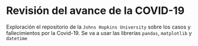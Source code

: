 # Revisión del avance de la COVID-19
Exploración el repositorio de la `Johns Hopkins University` sobre los casos y fallecimientos por la Covid-19. Se va a usar las librerías `pandas`, `matplotlib` y `datetime`
